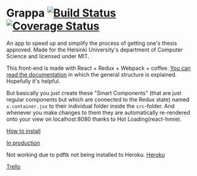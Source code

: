 # Grappa [![Build Status](https://travis-ci.org/ultra-hyper-storm-ohtuprojekti/grappa-front.svg?branch=master)](https://travis-ci.org/ultra-hyper-storm-ohtuprojekti/grappa-front) [![Coverage Status](https://coveralls.io/repos/github/ultra-hyper-storm-ohtuprojekti/grappa-front/badge.svg?branch=master)](https://coveralls.io/github/ultra-hyper-storm-ohtuprojekti/grappa-front?branch=master)

An app to speed up and simplify the process of getting one's thesis approved. Made for the Helsinki University's department of Computer Science and licensed under MIT.

This front-end is made with React + Redux + Webpack + coffee. [You can read the documentation](https://github.com/ultra-hyper-storm-ohtuprojekti/grappa-front/blob/master/DOCUMENTATION.md) in which the general structure is explained. Hopefully it's helpful.

But basically you just create these "Smart Components" (that are just regular components but which are connected to the Redux state) named ```x.container.jsx``` to their individual folder inside the ```src```-folder. And whenever you make changes to them they are automatically re-rendered onto your view on localhost:8080 thanks to Hot Loading(react-hmre).

[How to install](https://github.com/ultra-hyper-storm-ohtuprojekti/grappa-front/blob/master/INSTALLATION.md)

[In production](https://grappa.cs.helsinki.fi)

Not working due to pdftk not being installed to Heroku.
[Heroku](https://grappa-app.herokuapp.com/)

[Trello](https://trello.com/ultrahyperstormohtuprojekti)
